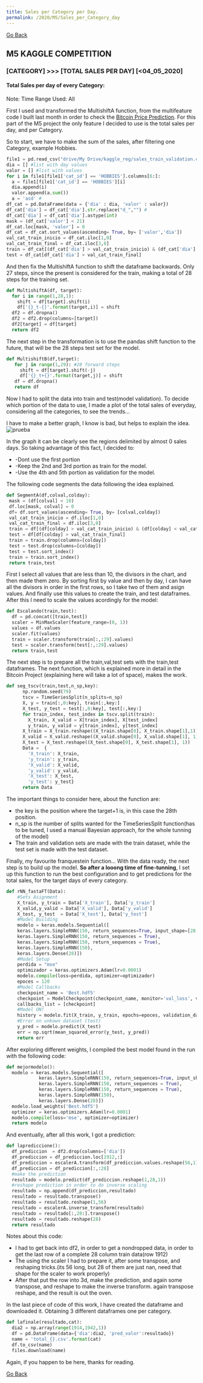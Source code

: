 ```yaml
---
title: Sales per Category per Day.
permalink: /2020/M5/Sales_per_Category_day
---
```

[Go Back](https://paulb86uk.github.io/PP_ART.github.io/)

## M5 KAGGLE COMPETITION
### [CATEGORY] >>> [TOTAL SALES PER DAY]  [<04_05_2020]
#### Total Sales per day of every Category: 
Note: Time Range Used: All

First I used and transformed the MultishiftA function, from the multifeature code I built last month in order to check the [Bitcoin Price Prediction](https://medium.com/@PP_ART/time-series-forecasting-neural-networks-2ecd302a3e02). For this part of the M5 project the only feature I decided to use is the total sales per day, and per Category.

So to start, we have to make the sum of the sales, after filtering one Category, example Hobbies.
```python
file1 = pd.read_csv("drive/My Drive/kaggle_reg/sales_train_validation.csv") 
dia = [] #list with day values
valor = [] #list with values
for i in file1[file1['cat_id'] == 'HOBBIES'].columns[6:]: 
  a = file1[file1['cat_id'] == 'HOBBIES'][i] 
  dia.append(i)
  valor.append(a.sum()) 
  a = 'asd' #
df_cat = pd.DataFrame(data = {'dia' : dia, 'valor' : valor}) 
df_cat['dia'] = df_cat['dia'].str.replace("d_","") #
df_cat['dia'] = df_cat['dia'].astype(int)  
mask = (df_cat['valor'] < 21) 
df_cat.loc[mask, 'valor'] = 0 
df_cat = df_cat.sort_values(ascending= True, by= ['valor','dia']) 
val_cat_train_inicio = df_cat.iloc[1,0] 
val_cat_train_final = df_cat.iloc[3,0] 
train = df_cat[(df_cat['dia'] > val_cat_train_inicio) & (df_cat['dia'] < val_cat_train_final)]
test = df_cat[df_cat['dia'] > val_cat_train_final] 
```

And then fix the MultishiftA function to shift the dataframe backwards. Only 27 steps, since the present is considered for the train, making a total of 28 steps for the training set.
```python
def MultishiftA(df, target):
  for i in range(1,28,1): 
    shift = df[target].shift(i)
    df['{}_t-{}'.format(target,i)] = shift 
  df2 = df.dropna() 
  df2 = df2.drop(columns=[target])
  df2[target] = df[target]
  return df2
 ```
 
 The next step in the transformation is to use the pandas shift function to the future, that will be the 28 steps test set for the model.
 ```python
 def MultishiftB(df,target):
    for j in range(1,29): #28 forward steps
      shift = df[target].shift(-j) 
      df['{}_t+{}'.format(target,j)] = shift 
    df = df.dropna()
    return df
  ```
 Now I had to split the data into train and test(model validation). To decide which portion of the data to use, I made a plot of the total sales of everyday, considering all the categories, to see the trends...
 
  I have to make a better graph, I know is bad, but helps to explain the idea.
  ![prueba](https://paulb86uk.github.io/PP_ART.github.io/2020/Total_Ventas.png)
  
  In the graph it can be clearly see the regions delimited by almost 0 sales days.
  So taking advantage of this fact, I decided to:
  
*   -Dont use the first portion
*   -Keep the 2nd and 3rd portion as train for the model.
*   -Use the 4th and 5th portion as validation for the model.

The following code segments the data following the idea explained.
 
 ```python
 def SegmentA(df,colval,colday):
  mask = (df[colval] < 10)
  df.loc[mask, colval] = 0
  df= df.sort_values(ascending= True, by= [colval,colday]) 
  val_cat_train_inicio = df.iloc[1,0]
  val_cat_train_final = df.iloc[3,0]
  train = df[(df[colday] > val_cat_train_inicio) & (df[colday] < val_cat_train_final)]
  test = df[df[colday] > val_cat_train_final]
  train = train.drop(columns=[colday])
  test = test.drop(columns=[colday])
  test = test.sort_index()
  train = train.sort_index()
  return train,test
```
First I select all values that are less than 10, the divisors in the chart, and then made them zero. By sorting first by value and then by day, I can have all the divisors in order in the first rows, so I take two of them and asign values. And finally use this values to create the train, and test dataframes. After this I need to scale the values acordingly for the model:

```python
def Escalando(train,test):
  df = pd.concat([train,test])
  scaler = MinMaxScaler(feature_range=(0, 1))
  values = df.values
  scaler.fit(values)
  train = scaler.transform(train[:,:29].values)
  test = scaler.transform(test[:,:29].values)
  return train,test
 ```
The next step is to prepare all the train,val,test sets with the train,test dataframes. The next function, which is explained more in detail in the Bitcoin Project (explaining here will take a lot of space), makes the work.
```python
def seg_tscv(train,test,n_sp,key):
      np.random.seed(79)
      tscv = TimeSeriesSplit(n_splits=n_sp) 
      X, y = train[:,0:key], train[:,key:] 
      X_test, y_test = test[:,0:key], test[:,key:] 
      for train_index, test_index in tscv.split(train):
        X_train, X_valid = X[train_index], X[test_index]
        y_train, y_valid = y[train_index], y[test_index]
      X_train = X_train.reshape((X_train.shape[0], X_train.shape[1],1))
      X_valid = X_valid.reshape((X_valid.shape[0], X_valid.shape[1], 1))
      X_test = X_test.reshape((X_test.shape[0], X_test.shape[1], 1))
      Data =  {
        'X_train': X_train, 
        'y_train': y_train,
        'X_valid': X_valid,
        'y_valid': y_valid,
        'X_test': X_test,
        'y_test': y_test}
      return Data
 ```
 The important things to consider here, about the function are:
 *  the key is the position where the target+1 is, in this case the 28th position.
 *  n_sp is the number of splits wanted for the TimeSeriesSplit function(has to be tuned, I used a manual Bayesian approach, for the whole tunning of the model)
 *  The train and validation sets are made with the train dataset, while the test set is made with the test dataset.
   
Finally, my favourite franquestein function... With the data ready, the next step is to build up the model. **So after a looong time of fine-tunning**, I set up this function to run the best configuration and to get predictions for the total sales, for the target days of every category.

```python
def rNN_fastaFT(Data): 
    #Sets Asignment
    X_train, y_train = Data['X_train'], Data['y_train']
    X_valid,y_valid = Data['X_valid'], Data['y_valid']
    X_test, y_test  = Data['X_test'], Data['y_test']
    #Model Building
    modelo = keras.models.Sequential([
    keras.layers.SimpleRNN(150, return_sequences=True, input_shape=[28, 1]),
    keras.layers.SimpleRNN(150, return_sequences = True),
    keras.layers.SimpleRNN(150, return_sequences = True),
    keras.layers.SimpleRNN(150),
    keras.layers.Dense(28)])
    #Model Setup
    perdida = "mse"
    optimizador = keras.optimizers.Adam(lr=0.0001)
    modelo.compile(loss=perdida, optimizer=optimizador)
    epoces = 120
    #Model Callbacks
    checkpoint_name = 'Best.hdf5' 
    checkpoint = ModelCheckpoint(checkpoint_name, monitor='val_loss', verbose = 1, save_best_only = True, mode ='auto')
    callbacks_list = [checkpoint]
    #Model ON!
    history = modelo.fit(X_train, y_train, epochs=epoces, validation_data=(X_valid, y_valid), callbacks=callbacks_list)
    #Error on unkown dataset (test)
    y_pred = modelo.predict(X_test)
    err = np.sqrt(mean_squared_error(y_test, y_pred))
    return err
 ```
After exploring different weights, I compiled the best model found in the run with the following code:
```python
def mejormodelo():
  modelo = keras.models.Sequential([
            keras.layers.SimpleRNN(150, return_sequences=True, input_shape=[28, 1]),
            keras.layers.SimpleRNN(150, return_sequences = True),
            keras.layers.SimpleRNN(150, return_sequences = True),
            keras.layers.SimpleRNN(150),
            keras.layers.Dense(28)])
  modelo.load_weights('Best.hdf5')
  optimizer = keras.optimizers.Adam(lr=0.0001)
  modelo.compile(loss='mse', optimizer=optimizer)
  return modelo
```
And eventually, after all this work, I got a prediction:
```python
def laprediccione():
  df_prediccion  = df2.drop(columns=['dia'])
  df_prediccion = df_prediccion.loc[1912,:]
  df_prediccion = escalerA.transform(df_prediccion.values.reshape(56,1).transpose())
  df_prediccion = df_prediccion[:,:28]
  #make the prediction
  resultado = modelo.predict(df_prediccion.reshape(1,28,1))
  #reshape prediction in order to do inverse scaling
  resultado = np.append(df_prediccion,resultado)
  resultado = resultado.transpose()
  resultado = resultado.reshape(1,56)
  resultado = escalerA.inverse_transform(resultado)
  resultado = resultado[:,28:].transpose()
  resultado = resultado.reshape(28)
  return resultado
```
Notes about this code:
* I had to get back into df2, in order to get a nondropped data, in order to get the last row of a complete 28 column train data(row 1912)
* The using the scaler I had to prepare it, after some transpose, and reshaping tricks.(its 56 long, but 28 of them are just nan, need that shape for the scaler to work properly)
* After that put the row into 3d, make the prediction, and again some transpose, and reshape to make the inverse transform. again transpose reshape, and the result is out the oven.

In the last piece of code of this work, I have created the dataframe and downloaded it. Obtaining 3 different dataframes one per category.

```python
def lafinale(resultado,cat):
  dia2 = np.array(range(1914,1942,1))
  df = pd.DataFrame(data={'dia':dia2, 'pred_valor':resultado})
  name = 'total_{}.csv'.format(cat)
  df.to_csv(name)
  files.download(name)
```
Again, if you happen to be here, thanks for reading.

[Go Back](https://paulb86uk.github.io/PP_ART.github.io/)

